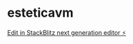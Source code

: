# esteticavm

[Edit in StackBlitz next generation editor ⚡️](https://stackblitz.com/~/github.com/DePeFiVe/esteticavm)